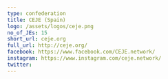 ```yaml
---
type: confederation
title: CEJE (Spain)
logo: /assets/logos/ceje.png
no_of_JEs: 15
short_url: ceje.org
full_url: http://ceje.org/
facebook: https://www.facebook.com/CEJE.network/
instagram: https://www.instagram.com/ceje.network/
twitter:
---
```

